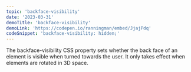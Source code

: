 ```yaml
---
topic: 'backface-visibility'
date: '2023-03-31'
demoTitle: 'backface-visibility'
demoLink: 'https://codepen.io/ranningman/embed/JjajPdq'
codeSnippet: 'backface-visibility: hidden;'
---
```

The backface-visibility CSS property sets whether the back face of an element is visible when turned towards the user. It only takes effect when elements are rotated in 3D space.